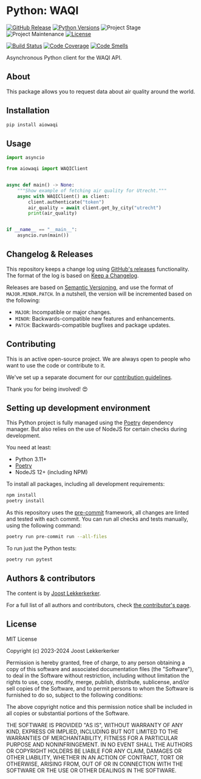 # Python: WAQI

[![GitHub Release][releases-shield]][releases]
[![Python Versions][python-versions-shield]][pypi]
![Project Stage][project-stage-shield]
![Project Maintenance][maintenance-shield]
[![License][license-shield]](LICENSE.md)

[![Build Status][build-shield]][build]
[![Code Coverage][codecov-shield]][codecov]
[![Code Smells][code-smells]][sonarcloud]

Asynchronous Python client for the WAQI API.

## About

This package allows you to request data about air quality around the world.

## Installation

```bash
pip install aiowaqi
```

## Usage

```python
import asyncio

from aiowaqi import WAQIClient


async def main() -> None:
    """Show example of fetching air quality for Utrecht."""
    async with WAQIClient() as client:
        client.authenticate("token")
        air_quality = await client.get_by_city("utrecht")
        print(air_quality)


if __name__ == "__main__":
    asyncio.run(main())
```

## Changelog & Releases

This repository keeps a change log using [GitHub's releases][releases]
functionality. The format of the log is based on
[Keep a Changelog][keepchangelog].

Releases are based on [Semantic Versioning][semver], and use the format
of ``MAJOR.MINOR.PATCH``. In a nutshell, the version will be incremented
based on the following:

- ``MAJOR``: Incompatible or major changes.
- ``MINOR``: Backwards-compatible new features and enhancements.
- ``PATCH``: Backwards-compatible bugfixes and package updates.

## Contributing

This is an active open-source project. We are always open to people who want to
use the code or contribute to it.

We've set up a separate document for our
[contribution guidelines](.github/CONTRIBUTING.md).

Thank you for being involved! :heart_eyes:

## Setting up development environment

This Python project is fully managed using the [Poetry][poetry] dependency manager. But also relies on the use of NodeJS for certain checks during development.

You need at least:

- Python 3.11+
- [Poetry][poetry-install]
- NodeJS 12+ (including NPM)

To install all packages, including all development requirements:

```bash
npm install
poetry install
```

As this repository uses the [pre-commit][pre-commit] framework, all changes
are linted and tested with each commit. You can run all checks and tests
manually, using the following command:

```bash
poetry run pre-commit run --all-files
```

To run just the Python tests:

```bash
poetry run pytest
```

## Authors & contributors

The content is by [Joost Lekkerkerker][joostlek].

For a full list of all authors and contributors,
check [the contributor's page][contributors].

## License

MIT License

Copyright (c) 2023-2024 Joost Lekkerkerker

Permission is hereby granted, free of charge, to any person obtaining a copy
of this software and associated documentation files (the "Software"), to deal
in the Software without restriction, including without limitation the rights
to use, copy, modify, merge, publish, distribute, sublicense, and/or sell
copies of the Software, and to permit persons to whom the Software is
furnished to do so, subject to the following conditions:

The above copyright notice and this permission notice shall be included in all
copies or substantial portions of the Software.

THE SOFTWARE IS PROVIDED "AS IS", WITHOUT WARRANTY OF ANY KIND, EXPRESS OR
IMPLIED, INCLUDING BUT NOT LIMITED TO THE WARRANTIES OF MERCHANTABILITY,
FITNESS FOR A PARTICULAR PURPOSE AND NONINFRINGEMENT. IN NO EVENT SHALL THE
AUTHORS OR COPYRIGHT HOLDERS BE LIABLE FOR ANY CLAIM, DAMAGES OR OTHER
LIABILITY, WHETHER IN AN ACTION OF CONTRACT, TORT OR OTHERWISE, ARISING FROM,
OUT OF OR IN CONNECTION WITH THE SOFTWARE OR THE USE OR OTHER DEALINGS IN THE
SOFTWARE.

[build-shield]: https://github.com/joostlek/python-waqi/actions/workflows/tests.yaml/badge.svg
[build]: https://github.com/joostlek/python-waqi/actions
[code-smells]: https://sonarcloud.io/api/project_badges/measure?project=joostlek_python-waqi&metric=code_smells
[codecov-shield]: https://codecov.io/gh/joostlek/python-waqi/branch/master/graph/badge.svg
[codecov]: https://codecov.io/gh/joostlek/python-waqi
[commits-shield]: https://img.shields.io/github/commit-activity/y/joostlek/python-waqi.svg
[commits]: https://github.com/joostlek/python-waqi/commits/master
[contributors]: https://github.com/joostlek/python-waqi/graphs/contributors
[frenck]: https://github.com/frenck
[joostlek]: https://github.com/joostlek
[keepchangelog]: http://keepachangelog.com/en/1.0.0/
[license-shield]: https://img.shields.io/github/license/joostlek/python-waqi.svg
[maintenance-shield]: https://img.shields.io/maintenance/yes/2024.svg
[poetry-install]: https://python-poetry.org/docs/#installation
[poetry]: https://python-poetry.org
[pre-commit]: https://pre-commit.com/
[project-stage-shield]: https://img.shields.io/badge/project%20stage-stable-green.svg
[python-versions-shield]: https://img.shields.io/pypi/pyversions/aiowaqi
[releases-shield]: https://img.shields.io/github/release/joostlek/python-waqi.svg
[releases]: https://github.com/joostlek/python-waqi/releases
[semver]: http://semver.org/spec/v2.0.0.html
[sonarcloud]: https://sonarcloud.io/summary/new_code?id=joostlek_python-waqi
[pypi]: https://pypi.org/project/aiowaqi/

